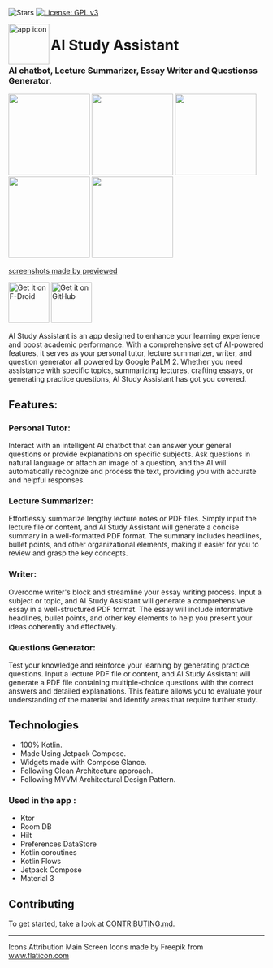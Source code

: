 ![Stars](https://img.shields.io/github/stars/mhss1/aistudyassistant?style=social)
[![License: GPL v3](https://img.shields.io/badge/License-GPLv3-blue.svg)](https://www.gnu.org/licenses/gpl-3.0)

<img align="left" width="80" height="80" src="https://github.com/mhss1/AIStudyAssistant/assets/58703865/3ff87dab-e0f8-4929-85ae-98cea95d1b27.png" alt="app icon">

# AI Study Assistant
  
### AI chatbot, Lecture Summarizer, Essay Writer and Questionss Generator.
<div align="left">
<img src = "https://github.com/mhss1/AIStudyAssistant/assets/58703865/4b637ddb-5289-4cd4-8fb4-7f314602133c.jpg" width ="160" />
<img src = "https://github.com/mhss1/AIStudyAssistant/assets/58703865/1b83d855-1857-4b34-b480-0418c13e9ebc.jpg" width ="160" />
<img src = "https://github.com/mhss1/AIStudyAssistant/assets/58703865/d43a7479-bb8e-4908-b2d5-a1749e1b8c1a.jpg" width ="160" />
<img src = "https://github.com/mhss1/AIStudyAssistant/assets/58703865/7c7d733a-1073-4272-b3e7-7580a14028e8.jpg" width ="160" />
<img src = "https://github.com/mhss1/AIStudyAssistant/assets/58703865/bf435405-bf05-488a-ba90-8f35a9c337c6.jpg" width ="160" />
</div>

[screenshots made by previewed](https://previewed.app)

[<img src="https://fdroid.gitlab.io/artwork/badge/get-it-on.png"
    alt="Get it on F-Droid"
    height="80">](https://f-droid.org/packages/com.mo.sh.studyassistant)
[<img src="https://camo.githubusercontent.com/70bffd8873ab81e1bb0bccc44e488c3a989e3bd5/68747470733a2f2f692e6962622e636f2f71306d6463345a2f6765742d69742d6f6e2d6769746875622e706e67"
     alt="Get it on GitHub"
     height="80">](https://github.com/mhss1/AIStudyAssistant/releases/latest)
      
AI Study Assistant is an app designed to enhance your learning experience and boost academic performance. With a comprehensive set of AI-powered features, it serves as your personal tutor, lecture summarizer, writer, and question generator all powered by Google PaLM 2. Whether you need assistance with specific topics, summarizing lectures, crafting essays, or generating practice questions, AI Study Assistant has got you covered.

## Features:

### Personal Tutor:
Interact with an intelligent AI chatbot that can answer your general questions or provide explanations on specific subjects. Ask questions in natural language or attach an image of a question, and the AI will automatically recognize and process the text, providing you with accurate and helpful responses.
### Lecture Summarizer:
Effortlessly summarize lengthy lecture notes or PDF files. Simply input the lecture file or content, and AI Study Assistant will generate a concise summary in a well-formatted PDF format. The summary includes headlines, bullet points, and other organizational elements, making it easier for you to review and grasp the key concepts.
### Writer:
Overcome writer's block and streamline your essay writing process. Input a subject or topic, and AI Study Assistant will generate a comprehensive essay in a well-structured PDF format. The essay will include informative headlines, bullet points, and other key elements to help you present your ideas coherently and effectively.
### Questions Generator:
Test your knowledge and reinforce your learning by generating practice questions. Input a lecture PDF file or content, and AI Study Assistant will generate a PDF file containing multiple-choice questions with the correct answers and detailed explanations. This feature allows you to evaluate your understanding of the material and identify areas that require further study.

## Technologies
- 100% Kotlin.
- Made Using Jetpack Compose.
- Widgets made with Compose Glance.
- Following Clean Architecture approach.
- Following MVVM Architectural Design Pattern.
### Used in the app :
 - Ktor
 - Room DB
 - Hilt
 - Preferences DataStore
 - Kotlin coroutines
 - Kotlin Flows
 - Jetpack Compose
 - Material 3

## Contributing
To get started, take a look at [CONTRIBUTING.md](CONTRIBUTING.md).

---
Icons Attribution 
Main Screen Icons made by Freepik from www.flaticon.com
